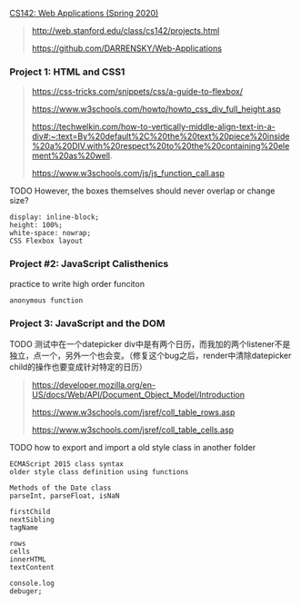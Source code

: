 [CS142: Web Applications (Spring 2020)](http://web.stanford.edu/class/cs142/)

> http://web.stanford.edu/class/cs142/projects.html
>
> https://github.com/DARRENSKY/Web-Applications

### Project 1: HTML and CSS1

> https://css-tricks.com/snippets/css/a-guide-to-flexbox/
> 
> https://www.w3schools.com/howto/howto_css_div_full_height.asp
>
> https://techwelkin.com/how-to-vertically-middle-align-text-in-a-div#:~:text=By%20default%2C%20the%20text%20piece%20inside%20a%20DIV,with%20respect%20to%20the%20containing%20element%20as%20well.
>
> https://www.w3schools.com/js/js_function_call.asp

TODO However, the boxes themselves should never overlap or change size?

```
display: inline-block;
height: 100%;
white-space: nowrap;
CSS Flexbox layout
```

### Project #2: JavaScript Calisthenics

practice to write high order funciton

```
anonymous function
```

### Project 3: JavaScript and the DOM

TODO 测试中在一个datepicker div中是有两个日历，而我加的两个listener不是独立，点一个，另外一个也会变。（修复这个bug之后，render中清除datepicker child的操作也要变成针对特定的日历）

> https://developer.mozilla.org/en-US/docs/Web/API/Document_Object_Model/Introduction
>
> https://www.w3schools.com/jsref/coll_table_rows.asp
>
> https://www.w3schools.com/jsref/coll_table_cells.asp

TODO how to export and  import a old style class in another folder 

```
ECMAScript 2015 class syntax 
older style class definition using functions

Methods of the Date class
parseInt, parseFloat, isNaN

firstChild
nextSibling
tagName

rows
cells
innerHTML
textContent

console.log
debuger;
```

###
###
###
###
###
###